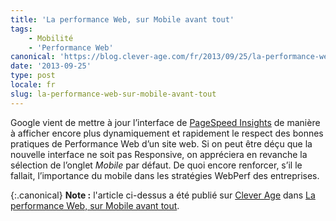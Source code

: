 ```yaml
---
title: 'La performance Web, sur Mobile avant tout'
tags:
    - Mobilité
    - 'Performance Web'
canonical: 'https://blog.clever-age.com/fr/2013/09/25/la-performance-web-sur-mobile-avant-tout/'
date: '2013-09-25'
type: post
locale: fr
slug: la-performance-web-sur-mobile-avant-tout
---
```


Google vient de mettre à jour l’interface de [PageSpeed Insights](https://developers.google.com/speed/pagespeed/insights/) de manière à afficher encore plus dynamiquement et rapidement le respect des bonnes pratiques de Performance Web d’un site web. Si on peut être déçu que la nouvelle interface ne soit pas Responsive, on appréciera en revanche la sélection de l’onglet *Mobile* par défaut. De quoi encore renforcer, s’il le fallait, l’importance du mobile dans les stratégies WebPerf des entreprises.

{:.canonical}
**Note&nbsp;:** l'article ci-dessus a été publié sur [Clever Age](http://www.clever-age.com/fr/) dans [La performance Web, sur Mobile avant tout](https://blog.clever-age.com/fr/2013/09/25/la-performance-web-sur-mobile-avant-tout/).
